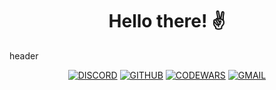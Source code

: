 <h1 style="text-align: center;">Hello there! ✌️</h1>

header

<div style="text-align: center;">

[![DISCORD](https://img.shields.io/badge/-DISCORD-111?style=for-the-badge&logo=discord)]()
[![GITHUB](https://img.shields.io/badge/-GITHUB-111?style=for-the-badge&logo=github)]()
[![CODEWARS](https://img.shields.io/badge/-CODEWARS-111?style=for-the-badge&logo=codewars)]()
[![GMAIL](https://img.shields.io/badge/-GMAIL-111?style=for-the-badge&logo=gmail)]()

</div>
